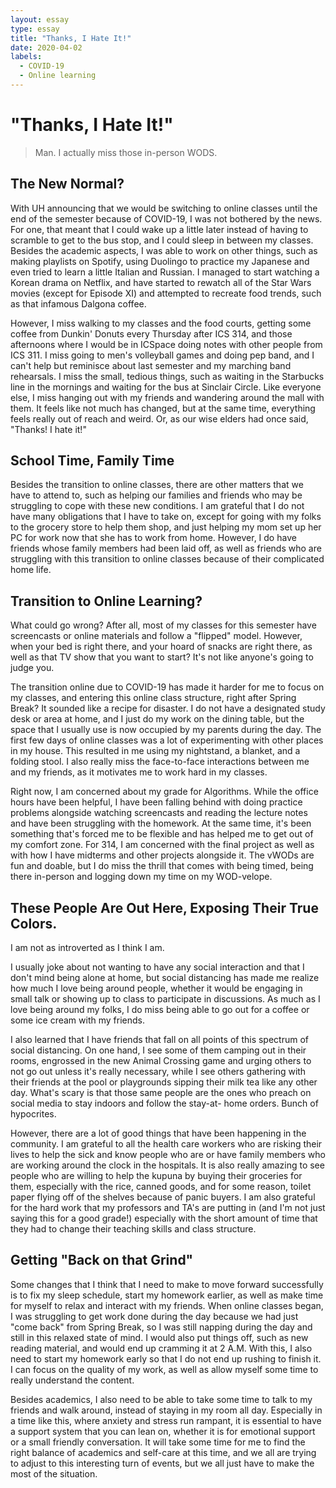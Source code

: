 ```yaml
---
layout: essay
type: essay
title: "Thanks, I Hate It!"
date: 2020-04-02
labels:
  - COVID-19
  - Online learning
---
```


# "Thanks, I Hate It!"

> Man. I actually miss those in-person WODS.

## The New Normal?
With UH announcing that we would be switching to online classes until the end of the semester because of COVID-19, I was not 
bothered by the news. For one, that meant that I could wake up a little later instead of having to scramble to get to the bus 
stop, and I could sleep in between my classes. Besides the academic aspects, I was able to work on other things, such as 
making playlists on Spotify, using Duolingo to practice my Japanese and even tried to learn a little Italian and Russian. I 
managed to start watching a Korean drama on Netflix, and have started to rewatch all of the Star Wars movies (except for 
Episode XI) and attempted to recreate food trends, such as that infamous Dalgona coffee. 

However, I miss walking to my classes and the food courts, getting some coffee from Dunkin' Donuts every Thursday after ICS 
314, and those afternoons where I would be in ICSpace doing notes with other people from ICS 311. I miss going to men's 
volleyball games and doing pep band, and I can't help but reminisce about last semester and my marching band rehearsals. I 
miss the small, tedious things, such as waiting in the Starbucks line in the mornings and waiting for the bus at Sinclair 
Circle. Like everyone else, I miss hanging out with my friends and wandering around the mall with them. It feels like not much 
has changed, but at the same time, everything feels really out of reach and weird. Or, as our wise elders had once said, 
"Thanks! I hate it!"

## School Time, Family Time

Besides the transition to online classes, there are other matters that we have to attend to, such as helping our families and 
friends who may be struggling to cope with these new conditions. I am grateful that I do not have many obligations that I have 
to take on, except for going with my folks to the grocery store to help them shop, and just helping my mom set up her PC for 
work now that she has to work from home. However, I do have friends whose family members had been laid off, as well as friends 
who are struggling with this transition to online classes because of their complicated home life.

## Transition to Online Learning?

What could go wrong? After all, most of my classes for this semester have screencasts or online materials and follow a 
"flipped" model. However, when your bed is right there, and your hoard of snacks are right there, as well as that TV show that 
you want to start? It's not like anyone's going to judge you. 

The transition online due to COVID-19 has made it harder for me to focus on my classes, and entering this online class 
structure, right after Spring Break? It sounded like a recipe for disaster. I do not have a designated study desk or area at 
home, and I just do my work on the dining table, but the space that I usually use is now occupied by my parents during the 
day. The first few days of online classes was a lot of experimenting with other places in my house. This resulted in me using 
my nightstand, a blanket, and a folding stool. I also really miss the face-to-face interactions between me and my friends, as 
it motivates me to work hard in my classes. 

Right now, I am concerned about my grade for Algorithms. While the office hours have been helpful, I have been falling behind 
with doing practice problems alongside watching screencasts and reading the lecture notes and have been struggling with the 
homework. At the same time, it's been something that's forced me to be flexible and has helped me to get out of my comfort 
zone. For 314, I am concerned with the final project as well as with how I have midterms and other projects alongside it. The 
vWODs are fun and doable, but I do miss the thrill that comes with being 
timed, being there in-person and logging down my time on my WOD-velope. 

## These People Are Out Here, Exposing Their True Colors.
I am not as introverted as I think I am.

I usually joke about not wanting to have any social interaction and that I don't mind being alone at home, but social 
distancing has made me realize how much I love being around people, whether it would be engaging in small talk or showing up 
to class to participate in discussions. As much as I love being around my folks, I do miss being able to go out for a coffee 
or some ice cream with my friends. 

I also learned that I have friends that fall on all points of this spectrum of social distancing. On one hand, I see some of 
them camping out in their rooms, engrossed in the new Animal Crossing game and urging others to not go out unless it's really 
necessary, while I see others gathering with their friends at the pool or playgrounds sipping their milk tea like any other 
day. What's scary is that those same people are the ones who preach on social media to stay indoors and follow the stay-at-
home orders. Bunch of hypocrites.

However, there are a lot of good things that have been happening in the community. I am grateful to all the health care 
workers who are risking their lives to help the sick and know people who are or have family members who are working around the 
clock in the hospitals. It is also really amazing to see people who are willing to help the kupuna by buying their groceries 
for them, especially with the rice, canned goods, and for some reason, toilet paper flying off of the shelves because of panic 
buyers. I am also grateful for the hard work that my professors and TA's are putting in (and I'm not just saying this for a 
good grade!) especially with the short amount of time that they had to change their teaching skills and class structure. 

## Getting "Back on that Grind"

Some changes that I think that I need to make to move forward successfully is to fix my sleep schedule, start my homework 
earlier, as well as make time for myself to relax and interact with my friends. When online classes began, I was struggling to 
get work done during the day because we had just "come back" from Spring Break, so I was still napping during the day and 
still in this relaxed state of mind. I would also put things off, such as new reading material, and would end up cramming it 
at 2 A.M. With this, I also need to start my homework early so that I do not end up rushing to finish it. I can 
focus on the quality of my work, as well as allow myself some time to really understand the content.

Besides academics, I also need to be able to take some time to talk to my friends and walk around, instead of staying in my 
room all day. Especially in a time like this, where anxiety and stress run rampant, it is essential to have a support system 
that you can lean on, whether it is for emotional support or a small friendly conversation. It will take some 
time for me to find the right balance of academics and self-care at this time, and we all are trying to adjust to this 
interesting turn of events, but we all just have to make the most of the situation.
